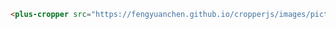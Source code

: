 ```html [template] [dock]
<plus-cropper src="https://fengyuanchen.github.io/cropperjs/images/picture.jpg" disabled></plus-cropper>
```
